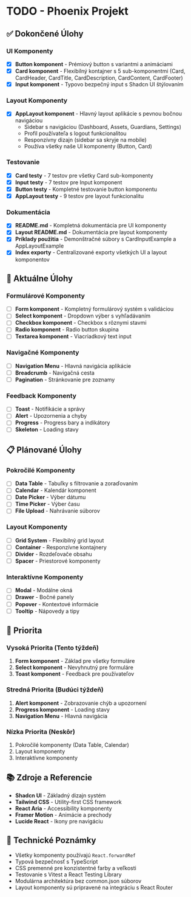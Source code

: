 # TODO - Phoenix Projekt

## ✅ Dokončené Úlohy

### UI Komponenty
- [x] **Button komponent** - Prémiový button s variantmi a animáciami
- [x] **Card komponent** - Flexibilný kontajner s 5 sub-komponentmi (Card, CardHeader, CardTitle, CardDescription, CardContent, CardFooter)
- [x] **Input komponent** - Typovo bezpečný input s Shadcn UI štýlovaním

### Layout Komponenty
- [x] **AppLayout komponent** - Hlavný layout aplikácie s pevnou bočnou navigáciou
  - Sidebar s navigáciou (Dashboard, Assets, Guardians, Settings)
  - Profil používateľa s logout funkcionalitou
  - Responzívny dizajn (sidebar sa skryje na mobile)
  - Používa všetky naše UI komponenty (Button, Card)

### Testovanie
- [x] **Card testy** - 7 testov pre všetky Card sub-komponenty
- [x] **Input testy** - 7 testov pre Input komponent
- [x] **Button testy** - Kompletné testovanie button komponentu
- [x] **AppLayout testy** - 9 testov pre layout funkcionalitu

### Dokumentácia
- [x] **README.md** - Kompletná dokumentácia pre UI komponenty
- [x] **Layout README.md** - Dokumentácia pre layout komponenty
- [x] **Príklady použitia** - Demonštračné súbory s CardInputExample a AppLayoutExample
- [x] **Index exporty** - Centralizované exporty všetkých UI a layout komponentov

## 🔄 Aktuálne Úlohy

### Formulárové Komponenty
- [ ] **Form komponent** - Kompletný formulárový systém s validáciou
- [ ] **Select komponent** - Dropdown výber s vyhľadávaním
- [ ] **Checkbox komponent** - Checkbox s rôznymi stavmi
- [ ] **Radio komponent** - Radio button skupina
- [ ] **Textarea komponent** - Viacriadkový text input

### Navigačné Komponenty
- [ ] **Navigation Menu** - Hlavná navigácia aplikácie
- [ ] **Breadcrumb** - Navigačná cesta
- [ ] **Pagination** - Stránkovanie pre zoznamy

### Feedback Komponenty
- [ ] **Toast** - Notifikácie a správy
- [ ] **Alert** - Upozornenia a chyby
- [ ] **Progress** - Progress bary a indikátory
- [ ] **Skeleton** - Loading stavy

## 📋 Plánované Úlohy

### Pokročilé Komponenty
- [ ] **Data Table** - Tabuľky s filtrovanie a zoraďovaním
- [ ] **Calendar** - Kalendár komponent
- [ ] **Date Picker** - Výber dátumu
- [ ] **Time Picker** - Výber času
- [ ] **File Upload** - Nahrávanie súborov

### Layout Komponenty
- [ ] **Grid System** - Flexibilný grid layout
- [ ] **Container** - Responzívne kontajnery
- [ ] **Divider** - Rozdeľovače obsahu
- [ ] **Spacer** - Priestorové komponenty

### Interaktívne Komponenty
- [ ] **Modal** - Modálne okná
- [ ] **Drawer** - Bočné panely
- [ ] **Popover** - Kontextové informácie
- [ ] **Tooltip** - Nápovedy a tipy

## 🎯 Priorita

### Vysoká Priorita (Tento týždeň)
1. **Form komponent** - Základ pre všetky formuláre
2. **Select komponent** - Nevyhnutný pre formuláre
3. **Toast komponent** - Feedback pre používateľov

### Stredná Priorita (Budúci týždeň)
1. **Alert komponent** - Zobrazovanie chýb a upozornení
2. **Progress komponent** - Loading stavy
3. **Navigation Menu** - Hlavná navigácia

### Nízka Priorita (Neskôr)
1. Pokročilé komponenty (Data Table, Calendar)
2. Layout komponenty
3. Interaktívne komponenty

## 📚 Zdroje a Referencie

- **Shadcn UI** - Základný dizajn systém
- **Tailwind CSS** - Utility-first CSS framework
- **React Aria** - Accessibility komponenty
- **Framer Motion** - Animácie a prechody
- **Lucide React** - Ikony pre navigáciu

## 🔧 Technické Poznámky

- Všetky komponenty používajú `React.forwardRef`
- Typová bezpečnosť s TypeScript
- CSS premenné pre konzistentné farby a veľkosti
- Testovanie s Vitest a React Testing Library
- Modulárna architektúra bez common.json súborov
- Layout komponenty sú pripravené na integráciu s React Router